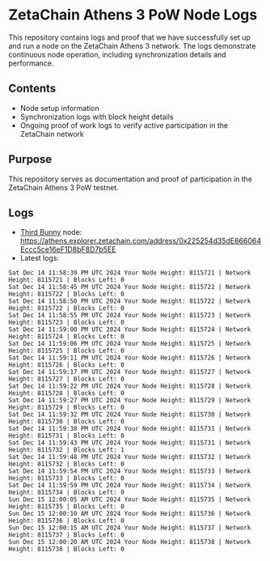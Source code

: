 # ZetaChain Athens 3 PoW Node Logs
This repository contains logs and proof that we have successfully set up and run a node on the ZetaChain Athens 3 network. The logs demonstrate continuous node operation, including synchronization details and performance.

## Contents
- Node setup information
- Synchronization logs with block height details
- Ongoing proof of work logs to verify active participation in the ZetaChain network

## Purpose
This repository serves as documentation and proof of participation in the ZetaChain Athens 3 PoW testnet.

## Logs

- [Third Bunny](https://thirdbunny.xyz/) node: https://athens.explorer.zetachain.com/address/0x225254d35dE666064Eccc5ce16eF1D8bF8D7b5EE
- Latest logs:
```
Sat Dec 14 11:58:39 PM UTC 2024 Your Node Height: 8115721 | Network Height: 8115721 | Blocks Left: 0
Sat Dec 14 11:58:45 PM UTC 2024 Your Node Height: 8115722 | Network Height: 8115722 | Blocks Left: 0
Sat Dec 14 11:58:50 PM UTC 2024 Your Node Height: 8115722 | Network Height: 8115722 | Blocks Left: 0
Sat Dec 14 11:58:55 PM UTC 2024 Your Node Height: 8115723 | Network Height: 8115723 | Blocks Left: 0
Sat Dec 14 11:59:00 PM UTC 2024 Your Node Height: 8115724 | Network Height: 8115724 | Blocks Left: 0
Sat Dec 14 11:59:06 PM UTC 2024 Your Node Height: 8115725 | Network Height: 8115725 | Blocks Left: 0
Sat Dec 14 11:59:11 PM UTC 2024 Your Node Height: 8115726 | Network Height: 8115726 | Blocks Left: 0
Sat Dec 14 11:59:17 PM UTC 2024 Your Node Height: 8115727 | Network Height: 8115727 | Blocks Left: 0
Sat Dec 14 11:59:22 PM UTC 2024 Your Node Height: 8115728 | Network Height: 8115728 | Blocks Left: 0
Sat Dec 14 11:59:27 PM UTC 2024 Your Node Height: 8115729 | Network Height: 8115729 | Blocks Left: 0
Sat Dec 14 11:59:32 PM UTC 2024 Your Node Height: 8115730 | Network Height: 8115730 | Blocks Left: 0
Sat Dec 14 11:59:38 PM UTC 2024 Your Node Height: 8115731 | Network Height: 8115731 | Blocks Left: 0
Sat Dec 14 11:59:43 PM UTC 2024 Your Node Height: 8115731 | Network Height: 8115732 | Blocks Left: 1
Sat Dec 14 11:59:48 PM UTC 2024 Your Node Height: 8115732 | Network Height: 8115732 | Blocks Left: 0
Sat Dec 14 11:59:54 PM UTC 2024 Your Node Height: 8115733 | Network Height: 8115733 | Blocks Left: 0
Sat Dec 14 11:59:59 PM UTC 2024 Your Node Height: 8115734 | Network Height: 8115734 | Blocks Left: 0
Sun Dec 15 12:00:05 AM UTC 2024 Your Node Height: 8115735 | Network Height: 8115735 | Blocks Left: 0
Sun Dec 15 12:00:10 AM UTC 2024 Your Node Height: 8115736 | Network Height: 8115736 | Blocks Left: 0
Sun Dec 15 12:00:15 AM UTC 2024 Your Node Height: 8115737 | Network Height: 8115737 | Blocks Left: 0
Sun Dec 15 12:00:20 AM UTC 2024 Your Node Height: 8115738 | Network Height: 8115738 | Blocks Left: 0
```
